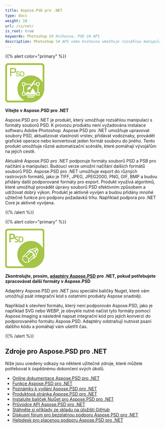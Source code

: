 ```yaml
---
title: Aspose.PSD pro .NET
type: docs
weight: 10
url: /cs/net/
is_root: true
keywords: Photoshop C# Knihovna, PSD C# API
description: Photoshop C# API nebo knihovna umožňuje rozsáhlou manipulaci s formáty souborů PSD. Není vyžadována instalace softwaru Adobe Photoshop a podporuje formáty souborů PSD a PSB pro načítání, manipulaci a jejich konverzi do různých rastrových formátů, jako jsou TIFF, JPEG, JPEG2000, PNG, GIF a BMP.
---
```


{{% alert color="primary" %}} 

**![Logo produktu Aspose.PSD pro .NET](home_1.png)**

**Vítejte v Aspose.PSD pro .NET**

Aspose.PSD pro .NET je produkt, který umožňuje rozsáhlou manipulaci s formáty souborů PSD. K provozu produktu není vyžadována instalace softwaru Adobe Photoshop. Aspose.PSD pro .NET umožňuje upravovat soubory PSD, aktualizovat vlastnosti vrstev, přidávat vodoznaky, provádět grafické operace nebo konvertovat jeden formát souboru do jiného. Tento produkt umožňuje různé automatizační scénáře, které pomáhají vývojářům na jejich cestě.

Aktuálně Aspose.PSD pro .NET podporuje formáty souborů PSD a PSB pro načítání a manipulaci. Budoucí verze umožní načítání dalších formátů souborů PSD. Aspose.PSD pro .NET umožňuje export do různých rastrových formátů, jako je TIFF, JPEG, JPEG2000, PNG, GIF, BMP a budou přidány další podporované formáty pro export. Produkt využívá algoritmů, které umožňují provádět úpravy souborů PSD efektivním způsobem a udržovat dobrý výkon. Produkt je aktivně vyvíjen a budou přidány mnohé užitečné funkce pro podporu požadavků trhu. Například podpora pro .NET Core je aktivně vyvíjena.

{{% /alert %}} 

{{% alert color="primary" %}} 

**![Logo produktu Aspose.PSD Adaptéry pro .NET](aspose_psd-for-net-adapter.png)**

**Zkontrolujte, prosím, [adaptéry Aspose.PSD](/psd/cs/net/adapters) pro .NET, pokud potřebujete zpracovávat další formáty v Aspose.PSD**

Adaptéry Aspose.PSD pro .NET jsou speciální balíčky Nuget, které vám umožňují psát integrační kód s ostatními produkty Aspose snadněji.

Například k otevření formátu, který není podporován Aspose.PSD, jako je například SVG nebo WEBP, je obvykle nutné načíst tyto formáty pomocí Aspose.Imaging a následně napsat integrační kód pro jejich konverzi do podporovaného formátu Aspose.PSD. Adaptéry odstraňují nutnost psaní dalšího kódu a pomáhají vám ušetřit čas.

{{% /alert %}} 

## **Zdroje pro Aspose.PSD pro .NET**

Níže jsou uvedeny odkazy na některé užitečné zdroje, které můžete potřebovat k úspěšnému dokončení svých úkolů.

- [Online dokumentace Aspose.PSD pro .NET](/psd/cs/net/)
- [Funkce Aspose.PSD pro .NET](/psd/cs/net/features/)
- [Poznámky k vydání Aspose.PSD pro .NET](/psd/cs/net/release-notes/)
- [Produktová stránka Aspose.PSD pro .NET](https://products.aspose.com/psd/net)
- [Instalujte balíček NuGet pro Aspose.PSD pro .NET](https://www.nuget.org/packages/Aspose.PSD/)
- [Průvodce API Aspose.PSD pro .NET](https://reference.aspose.com/net/psd)
- [Stáhněte si příklady ze skladu na úložišti GitHub](https://github.com/aspose-psd/Aspose.PSD-for-.NET)
- [Diskusní fórum pro bezplatnou podporu Aspose.PSD pro .NET](https://forum.aspose.com/c/psd)
- [Helpdesk pro placenou podporu Aspose.PSD pro .NET](https://helpdesk.aspose.com/)

